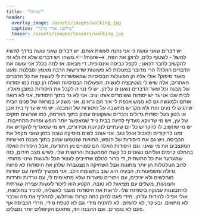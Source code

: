 ```yaml
---
title:  "יסודות"
header:
  overlay_image: /assets/images/walking.jpg
  caption: "צילום: אורי ברכר"
  teaser: /assets/images/teasers/walking.jpg
---
```


יש דברים שאני עושה כי אני נהנה לעשות אותם.
יש דברים שאני עושה בדרך להשיג משהו ויש דברים שלא זה ולא זה.<--!more-->
למשל - לשטוף כלים, לרוקן את הפח, להקשיב לחבר דכאוני, לקפל כביסה אינסופית. די מבאס.
אז למה בכלל אני עושה את הדברים האלה? הרי מדובר במטלות לא פשוטות שדורשות הרבה מאמץ וסבלנות ומעט מאוד סיפוק?
אולי אלה הן הפעולות הבסיסיות שמאפשרות לי לעשות את כל הדברים האחרים, אלה שיש לי מוטיבציה לעשות. הפעולות הבסיסיות האלה הן קצת כמו יסודות של מבנה וכל שאר הדברים נשענים עליהן.
יש לי נטייה לקבל את היסודות כמובן מאליו. לבית שבו אני גר יש יסודות ששומרים אותו יציב. אני לא גר בתוך היסודות, אני לא רואה אותם ולמעשה גם לא ממש אכפת לי איך הם נראים. אני משקיע במראה של פנים הבית שירגיש לי נעים ונוח ולא מקדיש מחשבה על היסודות של המבנה.
יש מי שיעדיף בית אבן או בטון בעל יסודות גדולים וכבדים ששקועים עמוק בתוך האדמה, כמו שורשים חזקים של עץ, ויש מי שדווקא מעדיף לחיות בבית נייד שמאפשר יותר חופש ופחות התחייבות. יש מי שחשוב לו להקדיש כל יום שעתיים לנקיונות וסידורים, ויש מי שמעדיף להקדיש את זמנו לריקודים ולאכול אוכל טוב.
אני אוהב לשים מוסיקה טובה בזמן שאני מקפל את הכביסה.
ויש גם את היסודות של הנפש, החוויות שנטמעו עמוק בתוך מבנה האישיות המעצבים את מי שאני. וגם היסודות האלה הם סמויים מן התודעה, אבל היסודות האלה בהחלט קיימים ועליהם נשענים כל קשת המחשבות והרגשות שלי.
כשיש מצב חירום, כזה שמערער את כל התשתית, די ברור לכולם שחייבים לעצור הכל ולעשות שינוי מהותי. לרוב הטלטלות הן יותר מתונות אבל השחיקה המצטברת שלהן את היסודות לא פחות גדולה ומשמעותית. הבעיה היא שוב בתשומת הלב. אני ממשיך לחיות עם יסודות מוחלשים ולא יציבים, עם ויתורים ופשרות שלא מתאימים לי, עם טרדות וחרדות והמנעות, משלים עם מציאות לא טובה.
הקטע הוא לזכור לעשות עצירה שגרתית להתבוננות עמוקה ביסודות שלי. לראות את היסודות מעבר לאשליה, להכיר בחולשות, אולי אפילו להודות עליהן. מידי פעם לחזק כמה קורות שנחלשו, להחליף את מה שכבר לא מתאים. ובעיקר, לא להגזים. לא להזניח מידי וגם לא לטפח מידי, הררי הכביסה אף פעם לא נגמרים.
ועם ההבנה הזו, פתאום הקיפולים יותר נסבלים.
